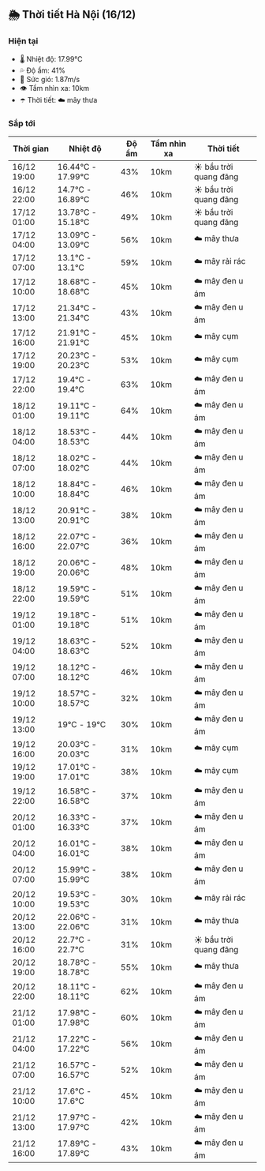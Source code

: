 ## 🌦️ Thời tiết Hà Nội (16/12)

### Hiện tại

- 🌡️ Nhiệt độ: 17.99℃
- 💦 Độ ẩm: 41%
- 💨 Sức gió: 1.87m/s
- 👁️ Tầm nhìn xa: 10km
- ☂️ Thời tiết: ☁️ mây thưa

### Sắp tới

| Thời gian | Nhiệt độ | Độ ẩm | Tầm nhìn xa | Thời tiết |
| --- | --- | --- | --- | --- |
| 16/12 19:00 | 16.44℃ - 17.99℃ | 43% | 10km | ☀️ bầu trời quang đãng |
| 16/12 22:00 | 14.7℃ - 16.89℃ | 46% | 10km | ☀️ bầu trời quang đãng |
| 17/12 01:00 | 13.78℃ - 15.18℃ | 49% | 10km | ☀️ bầu trời quang đãng |
| 17/12 04:00 | 13.09℃ - 13.09℃ | 56% | 10km | ☁️ mây thưa |
| 17/12 07:00 | 13.1℃ - 13.1℃ | 59% | 10km | ☁️ mây rải rác |
| 17/12 10:00 | 18.68℃ - 18.68℃ | 45% | 10km | ☁️ mây đen u ám |
| 17/12 13:00 | 21.34℃ - 21.34℃ | 43% | 10km | ☁️ mây đen u ám |
| 17/12 16:00 | 21.91℃ - 21.91℃ | 45% | 10km | ☁️ mây cụm |
| 17/12 19:00 | 20.23℃ - 20.23℃ | 53% | 10km | ☁️ mây cụm |
| 17/12 22:00 | 19.4℃ - 19.4℃ | 63% | 10km | ☁️ mây đen u ám |
| 18/12 01:00 | 19.11℃ - 19.11℃ | 64% | 10km | ☁️ mây đen u ám |
| 18/12 04:00 | 18.53℃ - 18.53℃ | 44% | 10km | ☁️ mây đen u ám |
| 18/12 07:00 | 18.02℃ - 18.02℃ | 44% | 10km | ☁️ mây đen u ám |
| 18/12 10:00 | 18.84℃ - 18.84℃ | 46% | 10km | ☁️ mây đen u ám |
| 18/12 13:00 | 20.91℃ - 20.91℃ | 38% | 10km | ☁️ mây đen u ám |
| 18/12 16:00 | 22.07℃ - 22.07℃ | 36% | 10km | ☁️ mây đen u ám |
| 18/12 19:00 | 20.06℃ - 20.06℃ | 48% | 10km | ☁️ mây đen u ám |
| 18/12 22:00 | 19.59℃ - 19.59℃ | 51% | 10km | ☁️ mây đen u ám |
| 19/12 01:00 | 19.18℃ - 19.18℃ | 51% | 10km | ☁️ mây đen u ám |
| 19/12 04:00 | 18.63℃ - 18.63℃ | 52% | 10km | ☁️ mây đen u ám |
| 19/12 07:00 | 18.12℃ - 18.12℃ | 46% | 10km | ☁️ mây đen u ám |
| 19/12 10:00 | 18.57℃ - 18.57℃ | 32% | 10km | ☁️ mây đen u ám |
| 19/12 13:00 | 19℃ - 19℃ | 30% | 10km | ☁️ mây đen u ám |
| 19/12 16:00 | 20.03℃ - 20.03℃ | 31% | 10km | ☁️ mây cụm |
| 19/12 19:00 | 17.01℃ - 17.01℃ | 38% | 10km | ☁️ mây cụm |
| 19/12 22:00 | 16.58℃ - 16.58℃ | 37% | 10km | ☁️ mây đen u ám |
| 20/12 01:00 | 16.33℃ - 16.33℃ | 37% | 10km | ☁️ mây đen u ám |
| 20/12 04:00 | 16.01℃ - 16.01℃ | 38% | 10km | ☁️ mây đen u ám |
| 20/12 07:00 | 15.99℃ - 15.99℃ | 38% | 10km | ☁️ mây đen u ám |
| 20/12 10:00 | 19.53℃ - 19.53℃ | 30% | 10km | ☁️ mây rải rác |
| 20/12 13:00 | 22.06℃ - 22.06℃ | 31% | 10km | ☁️ mây thưa |
| 20/12 16:00 | 22.7℃ - 22.7℃ | 31% | 10km | ☀️ bầu trời quang đãng |
| 20/12 19:00 | 18.78℃ - 18.78℃ | 55% | 10km | ☁️ mây thưa |
| 20/12 22:00 | 18.11℃ - 18.11℃ | 62% | 10km | ☁️ mây đen u ám |
| 21/12 01:00 | 17.98℃ - 17.98℃ | 60% | 10km | ☁️ mây đen u ám |
| 21/12 04:00 | 17.22℃ - 17.22℃ | 56% | 10km | ☁️ mây đen u ám |
| 21/12 07:00 | 16.57℃ - 16.57℃ | 52% | 10km | ☁️ mây đen u ám |
| 21/12 10:00 | 17.6℃ - 17.6℃ | 45% | 10km | ☁️ mây đen u ám |
| 21/12 13:00 | 17.97℃ - 17.97℃ | 42% | 10km | ☁️ mây đen u ám |
| 21/12 16:00 | 17.89℃ - 17.89℃ | 43% | 10km | ☁️ mây đen u ám |
